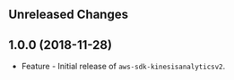 Unreleased Changes
------------------

1.0.0 (2018-11-28)
------------------

* Feature - Initial release of `aws-sdk-kinesisanalyticsv2`.

